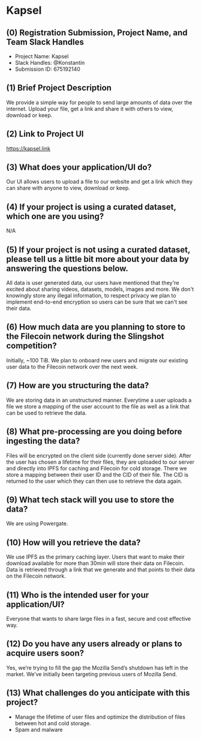 # Kapsel
## (0) Registration Submission, Project Name, and Team Slack Handles
- Project Name: Kapsel
- Slack Handles: @Konstantin
- Submission ID: 675192140
## (1) Brief Project Description
We provide a simple way for people to send large amounts of data over the internet. Upload your file, get a link and share it with others to view, download or keep. 

## (2) Link to Project UI
https://kapsel.link

## (3) What does your application/UI do?
Our UI allows users to upload a file to our website and get a link which they can share with anyone to view, download or keep.

## (4) If your project is using a curated dataset, which one are you using?
N/A

## (5) If your project is not using a curated dataset, please tell us a little bit more about your data by answering the questions below.
All data is user generated data, our users have mentioned that they're excited about sharing videos, datasets, models, images and more. We don't knowingly store any illegal information, to respect privacy we plan to implement end-to-end encryption so users can be sure that we can't see their data.

## (6) How much data are you planning to store to the Filecoin network during the Slingshot competition?
Initially, ~100 TiB. We plan to onboard new users and migrate our existing user data to the Filecoin network over the next week.


## (7) How are you structuring the data?
We are storing data in an unstructured manner. Everytime a user uploads a file we store a mapping of the user account to the file as well as a link that can be used to retrieve the data.

## (8) What pre-processing are you doing before ingesting the data?
Files will be encrypted on the client side (currently done server side). After the user has chosen a lifetime for their files, they are uploaded to our server and directly into IPFS for caching and Filecoin for cold storage. There we store a mapping between their user ID and the CID of their file. The CID is returned to the user which they can then use to retrieve the data again.   

## (9)  What tech stack will you use to store the data?
We are using Powergate.

## (10) How will you retrieve the data?
We use IPFS as the primary caching layer. Users that want to make their download available for more than 30min will store their data on Filecoin. Data is retrieved through a link that we generate and that points to their data on the Filecoin network. 

## (11) Who is the intended user for your application/UI?
Everyone that wants to share large files in a fast, secure and cost effective way.

## (12) Do you have any users already or plans to acquire users soon?
Yes, we’re trying to fill the gap the Mozilla Send’s shutdown has left in the market. We’ve initially been targeting previous users of Mozilla Send.

## (13) What challenges do you anticipate with this project?
- Manage the lifetime of user files and optimize the distribution of files between hot and cold storage. 
- Spam and malware
